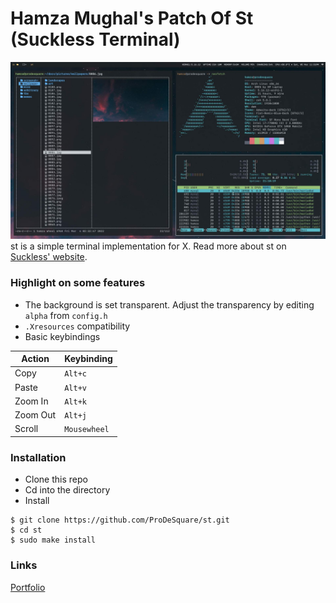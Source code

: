 # Hamza Mughal's Patch Of St (Suckless Terminal)

![Screenshot](screenshot.jpg)
st is a simple terminal implementation for X. Read more about st on [Suckless' website](http://st.suckless.org).

### Highlight on some features
* The background is set transparent. Adjust the transparency by editing `alpha` from `config.h`
* `.Xresources` compatibility
* Basic keybindings

Action | Keybinding
------------ | -------------
Copy | `Alt+c`
Paste | `Alt+v`
Zoom In | `Alt+k`
Zoom Out | `Alt+j`
Scroll | `Mousewheel`

### Installation
* Clone this repo
* Cd into the directory
* Install

```
$ git clone https://github.com/ProDeSquare/st.git
$ cd st
$ sudo make install
```

### Links
[Portfolio](https://prodesquare.com)
